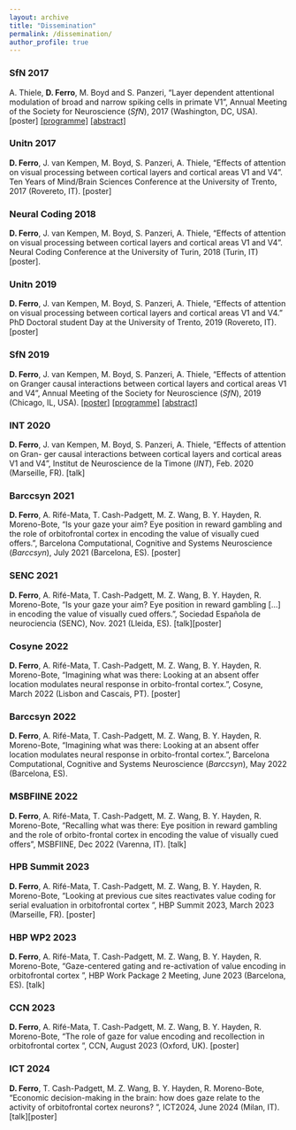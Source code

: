 ```yaml
---
layout: archive
title: "Dissemination"
permalink: /dissemination/
author_profile: true
---
```


<h3>SfN 2017</h3>
A. Thiele, <b>D. Ferro</b>, M. Boyd and S. Panzeri, “Layer dependent attentional modulation of
broad and narrow spiking cells in primate V1”, Annual Meeting of the Society for Neuroscience
(<i>SfN</i>), 2017 (Washington, DC, USA). [poster] <a href="/abstracts/ProgrammeSFN2017.pdf" type="application/pdf" target="_blank">[programme]</a> 
<a href="/abstracts/AbstractSFN2017.pdf" type="application/pdf" target="_blank">[abstract]</a>


<h3>Unitn 2017</h3>
<b>D. Ferro</b>, J. van Kempen, M. Boyd, S. Panzeri, A. Thiele, “Effects of attention on visual
processing between cortical layers and cortical areas V1 and V4”. Ten Years of Mind/Brain
Sciences Conference at the University of Trento, 2017 (Rovereto, IT). [poster]

<h3>Neural Coding 2018</h3>
<b>D. Ferro</b>, J. van Kempen, M. Boyd, S. Panzeri, A. Thiele, “Effects of attention on visual
processing between cortical layers and cortical areas V1 and V4”. Neural Coding Conference at the University of Turin, 2018 (Turin, IT) [poster].

<h3>Unitn 2019</h3>
<b>D. Ferro</b>, J. van Kempen, M. Boyd, S. Panzeri, A. Thiele, “Effects of attention on visual
processing between cortical layers and cortical areas V1 and V4.” PhD Doctoral student Day
at the University of Trento, 2019 (Rovereto, IT). [poster]

<h3>SfN 2019</h3>
<b>D. Ferro</b>, J. van Kempen, M. Boyd, S. Panzeri, A. Thiele, “Effects of attention on Granger
causal interactions between cortical layers and cortical areas V1 and V4”, Annual Meeting of
the Society for Neuroscience (<i>SfN</i>), 2019 (Chicago, IL, USA). <a href="/abstracts/PosterSfN2019.pdf" type="application/pdf" target="_blank">[poster]</a> <a href="/abstracts/ProgrammeSFN2019.pdf" type="application/pdf" target="_blank">[programme]</a> 
<a href="/abstracts/AbstractSFN2019.pdf" type="application/pdf" target="_blank">[abstract]</a>

<h3>INT 2020</h3>
<b>D. Ferro</b>, J. van Kempen, M. Boyd, S. Panzeri, A. Thiele, “Effects of attention on Gran-
ger causal interactions between cortical layers and cortical areas V1 and V4”, Institut de
Neuroscience de la Timone (<i>INT</i>), Feb. 2020 (Marseille, FR). [talk]

<h3>Barccsyn 2021</h3>
<b>D. Ferro</b>, A. Rifé-Mata, T. Cash-Padgett, M. Z. Wang, B. Y. Hayden, R. Moreno-Bote,
“Is your gaze your aim? Eye position in reward gambling and the role of orbitofrontal cortex in
encoding the value of visually cued offers.”, Barcelona Computational, Cognitive and Systems Neuroscience (<i>Barccsyn</i>), July 2021 (Barcelona, ES). [poster]

<h3>SENC 2021</h3>
<b>D. Ferro</b>, A. Rifé-Mata, T. Cash-Padgett, M. Z. Wang, B. Y. Hayden, R. Moreno-Bote,
“Is your gaze your aim? Eye position in reward gambling [...] in encoding the value of visually
cued offers.”, Sociedad Española de neurociencia (SENC), Nov. 2021 (Lleida, ES). [talk][poster]

<h3>Cosyne 2022</h3>
<b>D. Ferro</b>, A. Rifé-Mata, T. Cash-Padgett, M. Z. Wang, B. Y. Hayden, R. Moreno-Bote,
“Imagining what was there: Looking at an absent offer location modulates neural response in
orbito-frontal cortex.”, Cosyne, March 2022 (Lisbon and Cascais, PT). [poster]
 
<h3>Barccsyn 2022</h3>
<b>D. Ferro</b>, A. Rifé-Mata, T. Cash-Padgett, M. Z. Wang, B. Y. Hayden, R. Moreno-Bote,
“Imagining what was there: Looking at an absent offer location modulates neural response in
orbito-frontal cortex.”, Barcelona Computational, Cognitive and Systems Neuroscience (<i>Barccsyn</i>), May 2022 (Barcelona, ES).

<h3>MSBFIINE 2022</h3>
<b>D. Ferro</b>, A. Rifé-Mata, T. Cash-Padgett, M. Z. Wang, B. Y. Hayden, R. Moreno-Bote,
“Recalling what was there: Eye position in reward gambling and the role of orbito-frontal cortex
in encoding the value of visually cued offers”, MSBFIINE, Dec 2022 (Varenna, IT). [talk]

<h3>HPB Summit 2023</h3> 
<b>D. Ferro</b>, A. Rifé-Mata, T. Cash-Padgett, M. Z. Wang, B. Y. Hayden, R. Moreno-Bote,
“Looking at previous cue sites reactivates value coding for serial evaluation in orbitofrontal
cortex ”, HBP Summit 2023, March 2023 (Marseille, FR). [poster]

<h3>HBP WP2 2023</h3> 
<b>D. Ferro</b>, A. Rifé-Mata, T. Cash-Padgett, M. Z. Wang, B. Y. Hayden, R. Moreno-Bote,
“Gaze-centered gating and re-activation of value encoding in orbitofrontal cortex ”,
HBP Work Package 2 Meeting, June 2023 (Barcelona, ES). [talk]

<h3>CCN 2023</h3>
<b>D. Ferro</b>, A. Rifé-Mata, T. Cash-Padgett, M. Z. Wang, B. Y. Hayden, R. Moreno-Bote,
“The role of gaze for value encoding and recollection in orbitofrontal cortex ”,
CCN, August 2023 (Oxford, UK). [poster]

<h3>ICT 2024</h3>
<b>D. Ferro</b>, T. Cash-Padgett, M. Z. Wang, B. Y. Hayden, R. Moreno-Bote,
“Economic decision-making in the brain: how does gaze relate to the activity of orbitofrontal
cortex neurons? ”, ICT2024, June 2024 (Milan, IT). [talk][poster]
